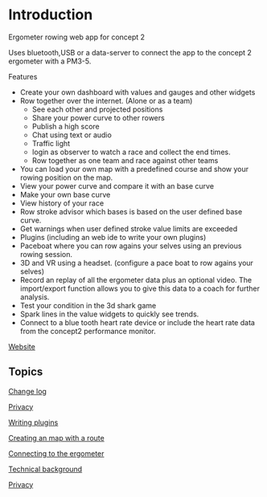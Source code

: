 # Introduction

Ergometer rowing web app for concept 2

Uses bluetooth,USB or a data-server to connect the app to the concept 2 ergometer with a PM3-5. 

Features
- Create your own dashboard with values and gauges and other widgets
-  Row together over the internet. (Alone or as a team) 
    * See each other and projected positions
    * Share your power curve to other rowers
    * Publish a high score
    * Chat using text or audio
    * Traffic light
    * login as observer to watch a race and collect the end times.
    * Row together as one team and race against other teams
- You can load your own map with a predefined course and show your rowing position on the map.
- View your power curve and compare it with an base curve
- Make your own base curve
- View history of your race
- Row stroke advisor which bases is based on the user defined base curve.
- Get warnings when user defined stroke value limits are exceeded
- Plugins (including an web ide to write your own plugins)
- Paceboat where you can row agains your selves using an previous rowing session.
- 3D and VR using a headset. (configure a pace boat to row agains your selves)
- Record an replay of all the ergometer data plus an optional video. The import/export function allows you to give this data to a coach for further analysis.
- Test your condition in the 3d shark game
- Spark lines in the value widgets to quickly see trends.
- Connect to a blue tooth heart rate device or include the heart rate data from the concept2 performance monitor.
  
[Website](https://ergometer-space.org/)

## Topics

[Change log](ChangeLog.md)

[Privacy](Privacy.md)

[Writing plugins](PLUGINS.md)

[Creating an map with a route](Maps/README.md)

[Connecting to the ergometer](connection.md)

[Technical background](TECHNICAL.md)

[Privacy](Privacy.md)